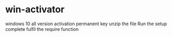 # win-activator
windows 10 all version activation permanent key
 unzip the file
 Run the setup complete
 fulfil the require function
